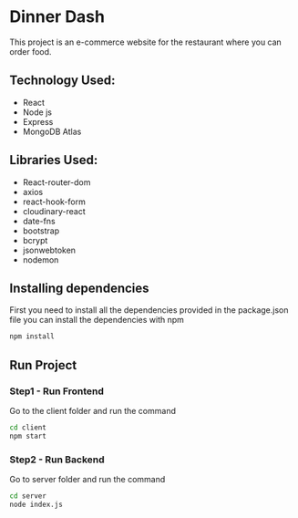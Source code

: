 # Dinner Dash

This project is an e-commerce website for the restaurant where you can order food.

## Technology Used:
* React
* Node js
* Express
* MongoDB Atlas

## Libraries Used:
* React-router-dom
* axios
* react-hook-form
* cloudinary-react
* date-fns
* bootstrap
* bcrypt
* jsonwebtoken
* nodemon

## Installing dependencies

First you need to install all the dependencies provided in the package.json file
you can install the dependencies with npm

```bash
npm install 
```

## Run Project
### Step1 - Run Frontend 
Go to the client folder and run the command

```bash
cd client
npm start
```

### Step2 - Run Backend 
Go to server folder and run the command

```bash
cd server
node index.js
```


